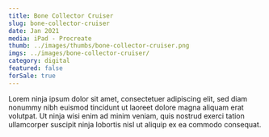 ```yaml
---
title: Bone Collector Cruiser
slug: bone-collector-cruiser
date: Jan 2021
media: iPad - Procreate
thumb: ../images/thumbs/bone-collector-cruiser.png
imgs: ../images/bone-collector-cruiser/
category: digital
featured: false
forSale: true
---
```


Lorem ninja ipsum dolor sit amet, consectetuer adipiscing elit, sed diam nonummy nibh euismod tincidunt ut laoreet dolore magna aliquam erat volutpat. Ut ninja wisi enim ad minim veniam, quis nostrud exerci tation ullamcorper suscipit ninja lobortis nisl ut aliquip ex ea commodo consequat.